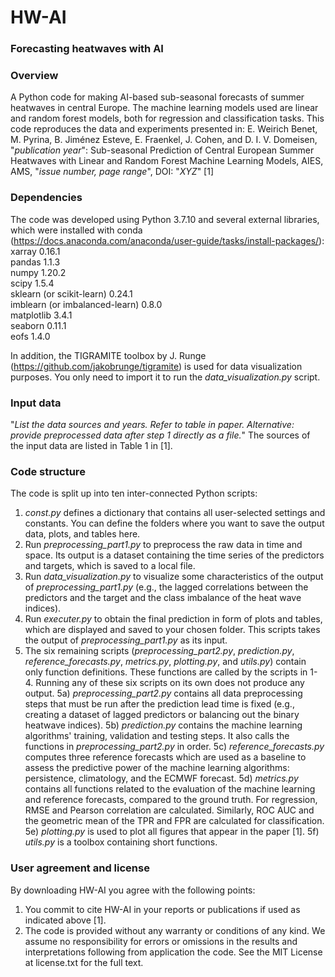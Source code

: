 # HW-AI
### Forecasting heatwaves with AI

### Overview
A Python code for making AI-based sub-seasonal forecasts of summer heatwaves in central Europe. The machine learning models used are linear and random forest models, both for regression and classification tasks. This code reproduces the data and experiments presented in: E. Weirich Benet, M. Pyrina, B. Jiménez Esteve, E. Fraenkel, J. Cohen, and D. I. V. Domeisen, "*publication year*": Sub-seasonal Prediction of Central European Summer Heatwaves with Linear and Random Forest Machine Learning Models, AIES, AMS, "*issue number, page range*", DOI: "*XYZ*" [1]

### Dependencies 
The code was developed using Python 3.7.10 and several external libraries, which were installed with conda (https://docs.anaconda.com/anaconda/user-guide/tasks/install-packages/): <br/> 
xarray 0.16.1 <br/> 
pandas 1.1.3 <br/>
numpy 1.20.2 <br/>
scipy 1.5.4 <br/>
sklearn (or scikit-learn) 0.24.1 <br/>
imblearn (or imbalanced-learn) 0.8.0 <br/>
matplotlib 3.4.1 <br/>
seaborn 0.11.1 <br/>
eofs 1.4.0 <br/>

In addition, the TIGRAMITE toolbox by J. Runge (https://github.com/jakobrunge/tigramite) is used for data visualization purposes. You only need to import it to run the *data_visualization.py* script.  

### Input data 
"*List the data sources and years. Refer to table in paper. Alternative: provide preprocessed data after step 1 directly as a file.*"
The sources of the input data are listed in Table 1 in [1]. 

### Code structure
The code is split up into ten inter-connected Python scripts: <br/>
1. *const.py* defines a dictionary that contains all user-selected settings and constants. You can define the folders where you want to save the output data, plots, and tables here.
2. Run *preprocessing_part1.py* to preprocess the raw data in time and space. Its output is a dataset containing the time series of the predictors and targets, which is saved to a local file. 
3. Run *data_visualization.py* to visualize some characteristics of the output of *preprocessing_part1.py* (e.g., the lagged correlations between the predictors and the target and the class imbalance of the heat wave indices).
4. Run *executer.py* to obtain the final prediction in form of plots and tables, which are displayed and saved to your chosen folder. This scripts takes the output of *preprocessing_part1.py* as its input.
5. The six remaining scripts (*preprocessing_part2.py*, *prediction.py*, *reference_forecasts.py*, *metrics.py*, *plotting.py*, and *utils.py*) contain only function definitions. These functions are called by the scripts in 1-4. Running any of these six scripts on its own does not produce any output.
  5a) *preprocessing_part2.py* contains all data preprocessing steps that must be run after the prediction lead time is fixed (e.g., creating a dataset of lagged predictors or balancing out the binary heatwave indices).
  5b) *prediction.py* contains the machine learning algorithms' training, validation and testing steps. It also calls the functions in *preprocessing_part2.py* in order. 
  5c) *reference_forecasts.py* computes three reference forecasts which are used as a baseline to assess the predictive power of the machine learning algorithms: persistence, climatology, and the ECMWF forecast. 
  5d) *metrics.py* contains all functions related to the evaluation of the machine learning and reference forecasts, compared to the ground truth. For regression, RMSE and Pearson correlation are calculated. Similarly, ROC AUC and the geometric mean of the TPR and FPR are calculated for classification.
  5e) *plotting.py* is used to plot all figures that appear in the paper [1].
  5f) *utils.py* is a toolbox containing short functions. 

### User agreement and license 
By downloading HW-AI you agree with the following points: <br/>
1. You commit to cite HW-AI in your reports or publications if used as indicated above [1]. <br/>
2. The code is provided without any warranty or conditions of any kind. We assume no responsibility for errors or omissions in the results and interpretations following from application the code. See the MIT License at license.txt for the full text. <br/>

